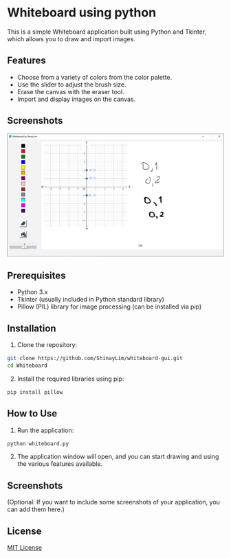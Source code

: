 # Whiteboard using python

This is a simple Whiteboard application built using Python and Tkinter, which allows you to draw and import images.

## Features

- Choose from a variety of colors from the color palette.
- Use the slider to adjust the brush size.
- Erase the canvas with the eraser tool.
- Import and display images on the canvas.

## Screenshots

![Whiteboard Screenshot](whiteboard.png)


## Prerequisites

- Python 3.x
- Tkinter (usually included in Python standard library)
- Pillow (PIL) library for image processing (can be installed via pip)

## Installation

1. Clone the repository:

```bash
git clone https://github.com/ShinayLim/whiteboard-gui.git
cd Whiteboard
```

2. Install the required libraries using pip:

```bash
pip install pillow
```

## How to Use

1. Run the application:

```bash
python whiteboard.py
```

2. The application window will open, and you can start drawing and using the various features available.

## Screenshots

(Optional: If you want to include some screenshots of your application, you can add them here.)

## License

[MIT License](LICENSE)
